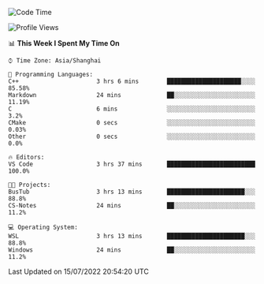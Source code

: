 <!--START_SECTION:waka-->
![Code Time](http://img.shields.io/badge/Code%20Time-157%20hrs%2022%20mins-blue)

![Profile Views](http://img.shields.io/badge/Profile%20Views-2-blue)

📊 **This Week I Spent My Time On** 

```text
⌚︎ Time Zone: Asia/Shanghai

💬 Programming Languages: 
C++                      3 hrs 6 mins        █████████████████████░░░░   85.58% 
Markdown                 24 mins             ██░░░░░░░░░░░░░░░░░░░░░░░   11.19% 
C                        6 mins              ░░░░░░░░░░░░░░░░░░░░░░░░░   3.2% 
CMake                    0 secs              ░░░░░░░░░░░░░░░░░░░░░░░░░   0.03% 
Other                    0 secs              ░░░░░░░░░░░░░░░░░░░░░░░░░   0.0%

🔥 Editors: 
VS Code                  3 hrs 37 mins       █████████████████████████   100.0%

🐱‍💻 Projects: 
BusTub                   3 hrs 13 mins       ██████████████████████░░░   88.8% 
CS-Notes                 24 mins             ██░░░░░░░░░░░░░░░░░░░░░░░   11.2%

💻 Operating System: 
WSL                      3 hrs 13 mins       ██████████████████████░░░   88.8% 
Windows                  24 mins             ██░░░░░░░░░░░░░░░░░░░░░░░   11.2%

```


 Last Updated on 15/07/2022 20:54:20 UTC
<!--END_SECTION:waka-->